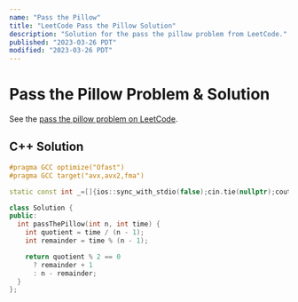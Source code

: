 ```yaml
---
name: "Pass the Pillow"
title: "LeetCode Pass the Pillow Solution"
description: "Solution for the pass the pillow problem from LeetCode."
published: "2023-03-26 PDT"
modified: "2023-03-26 PDT"
---
```


# Pass the Pillow Problem & Solution

See the [pass the pillow problem on LeetCode](https://leetcode.com/problems/pass-the-pillow).

## C++ Solution

```cpp
#pragma GCC optimize("Ofast")
#pragma GCC target("avx,avx2,fma")

static const int _=[]{ios::sync_with_stdio(false);cin.tie(nullptr);cout.tie(nullptr);return 0;}();

class Solution {
public:
  int passThePillow(int n, int time) {
    int quotient = time / (n - 1);
    int remainder = time % (n - 1);

    return quotient % 2 == 0
      ? remainder + 1
      : n - remainder;
  }
};
```
